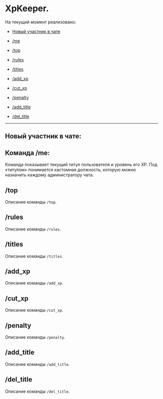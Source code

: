 # XpKeeper.

На текущий момент реализовано:
- [Новый участник в чате](#новый-участник-в-чате)

- [/me](#команда-me)
- [/top](#top)
- [/rules](#rules)
- [/titles](#titles)

- [/add_xp](#add_xp)
- [/cut_xp](#cut_xp)
- [/penalty](#penalty)

- [/add_title](#add_title)
- [/del_title](#del_title)

---
## Новый участник в чате:

## Команда /me:

Команда показывает текущий титул пользователя и уровень его XP. 
Под «титулом» понимается кастомная должность, которую можно назначить каждому администратору чата.

## /top
Описание команды `/top`.

## /rules
Описание команды `/rules`.

## /titles
Описание команды `/titles`.

## /add_xp
Описание команды `/add_xp`.

## /cut_xp
Описание команды `/cut_xp`.

## /penalty
Описание команды `/penalty`.

## /add_title
Описание команды `/add_title`.

## /del_title
Описание команды `/del_title`.
